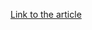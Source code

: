[Link to the article](https://medium.com/walmartglobaltech/socgholish-campaigns-and-initial-access-kit-4c4283fea8ee)
